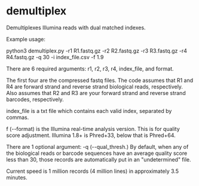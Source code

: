 # demultiplex
Demultiplexes Illumina reads with dual matched indexes. 

Example usage:

python3 demultiplex.py -r1 R1.fastq.gz -r2 R2.fastq.gz -r3 R3.fastq.gz -r4 R4.fastq.gz -q 30 -i index_file.csv -f 1.9

There are 6 required arguments: r1, r2, r3, r4, index_file, and format. 

The first four are the compressed fastq files. The code assumes that R1 and R4 are forward strand and reverse strand biological reads, respectively. Also assumes that R2 and R3 are your forward strand and reverse strand barcodes, respectively. 

index_file is a txt file which contains each valid index, separated by commas. 

f (--format) is the Illumina real-time analysis version. This is for quality score adjustment. Illumina 1.8+ is Phred+33, below that is Phred+64. 

There are 1 optional argument: -q (--qual_thresh.) By default, when any of the biological reads or barcode sequences have an average quality score less than 30, those records are automatically put in an "undetermined" file. 

Current speed is 1 million records (4 million lines)  in approximately 3.5 minutes. 

